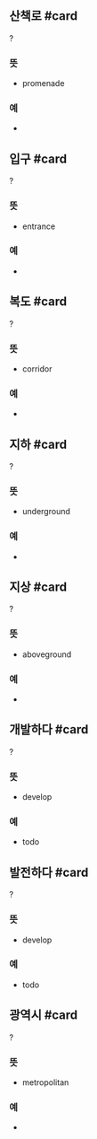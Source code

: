 ## 산책로 #card
?
### 뜻
- promenade
### 예
-
<!--SR:!2025-03-28,148,290-->

## 입구 #card
?
### 뜻
- entrance
### 예
-
<!--SR:!2025-03-24,64,237-->

## 복도 #card
?
### 뜻
- corridor
### 예
-
<!--SR:!2025-07-04,129,255-->

## 지하 #card
?
### 뜻
- underground
### 예
-
<!--SR:!2025-04-18,110,294-->

## 지상 #card
?
### 뜻
- aboveground
### 예
-
<!--SR:!2025-04-01,14,195-->

## 개발하다 #card
?
### 뜻
- develop
### 예
- todo
<!--SR:!2025-04-01,23,253-->

## 발전하다 #card
?
### 뜻
- develop
### 예
- todo
<!--SR:!2025-04-12,28,233-->

## 광역시 #card
?
### 뜻
- metropolitan
### 예
-
<!--SR:!2025-04-08,16,212-->
